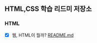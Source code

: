 ## HTML,CSS 학습 리드미 저장소 


### HTML
- [x] 웹, HTML이 뭘까? [README.md](https://github.com/dhwjdgh1122/front-end/blob/main/html01/html01.md)
